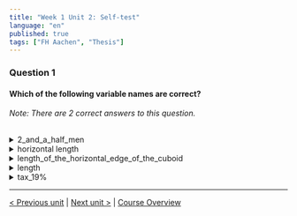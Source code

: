 ```yaml
---
title: "Week 1 Unit 2: Self-test"
language: "en"
published: true
tags: ["FH Aachen", "Thesis"]
---
```


### Question 1

#### Which of the following variable names are correct?

_Note: There are 2 correct answers to this question._

<br>

<details>
	<summary>2_and_a_half_men</summary>
	❌
</details>

<details>
	<summary>horizontal length</summary>
	❌
</details>

<details>
	<summary>length_of_the_horizontal_edge_of_the_cuboid</summary>
	✅
</details>

<details>
	<summary>length</summary>
	✅
</details>

<details>
	<summary>tax_19% </summary>
	❌
</details>

---

[< Previous unit](/teaching/python-mooc/week1_unit2_using_variables) | [Next unit >](/teaching/python-mooc/week1_unit3_performing_simple_input_and_output) |
[Course Overview](/teaching/python-mooc)

